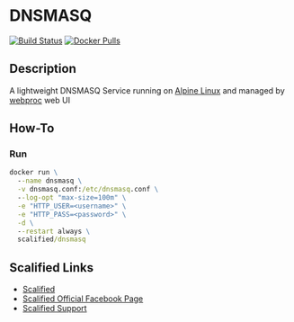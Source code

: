 # DNSMASQ

[![Build Status](https://github.com/Scalified/docker-dnsmasq/actions/workflows/docker-image.yml/badge.svg)](https://github.com/Scalified/docker-dnsmasq/actions)
[![Docker Pulls](https://img.shields.io/docker/pulls/scalified/docker-dnsmasq.svg)](https://hub.docker.com/r/scalified/docker-dnsmasq)

## Description

A lightweight DNSMASQ Service running on [Alpine Linux](https://www.alpinelinux.org) and managed by [webproc](https://github.com/jpillora/webproc) web UI

## How-To

### Run

```cmd
docker run \
  --name dnsmasq \
  -v dnsmasq.conf:/etc/dnsmasq.conf \
  --log-opt "max-size=100m" \
  -e "HTTP_USER=<username>" \
  -e "HTTP_PASS=<password>" \
  -d \
  --restart always \
  scalified/dnsmasq
```

## Scalified Links

* [Scalified](https://www.scalified.com)
* [Scalified Official Facebook Page](https://www.facebook.com/scalified)
* <a href="mailto:info@scalified.com?subject=[Rancher Cloudflare]: Proposals And Suggestions">Scalified Support</a>
